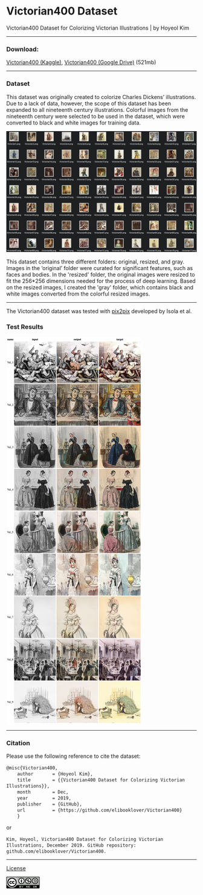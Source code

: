 # Victorian400 Dataset
Victorian400 Dataset for Colorizing Victorian Illustrations | by Hoyeol Kim

---
### Download:
[Victorian400 (Kaggle)](https://www.kaggle.com/elibooklover/victorian400/download), 
[Victorian400 (Google Drive)](https://drive.google.com/file/d/1yKp2flysO9paKIUlEG4TQ7ne4obC1EdF/view?usp=sharing) (521mb)

---

### Dataset
This dataset was originally created to colorize Charles Dickens’ illustrations. Due to a lack of data, however, the scope of this dataset has been expanded to all nineteenth century illustrations. Colorful images from the nineteenth century were selected to be used in the dataset, which were converted to black and white images for training data.

![Victorian400](https://github.com/elibooklover/Victorian400/blob/master/Examples/Victorian400.png)

This dataset contains three different folders: original, resized, and gray. Images in the ‘original’ folder were curated for significant features, such as faces and bodies. In the 'resized' folder, the original images were resized to fit the 256*256 dimensions needed for the process of deep learning. Based on the resized images, I created the 'gray' folder, which contains black and white images converted from the colorful resized images. 

---
The Victorian400 dataset was tested with [pix2pix](https://phillipi.github.io/pix2pix/) developed by Isola et al.

### Test Results 
![Test Results](https://github.com/elibooklover/Victorian400/blob/master/Examples/Example.png)

---

### Citation
Please use the following reference to cite the dataset:
```
@misc{Victorian400,
    author       = {Hoyeol Kim},
    title        = {{Victorian400 Dataset for Colorizing Victorian Illustrations}},
    month        = Dec,
    year         = 2019,
    publisher    = {GitHub},
    url          = {https://github.com/elibooklover/Victorian400}
    }
```

or 

```
Kim, Hoyeol, Victorian400 Dataset for Colorizing Victorian Illustrations, December 2019. GitHub repository: github.com/elibooklover/Victorian400.
```

---
[License](https://creativecommons.org/licenses/by-nc-sa/4.0/)

![License](https://github.com/elibooklover/Victorian400/blob/master/license.png)

